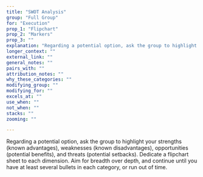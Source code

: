 ```yaml
---
title: "SWOT Analysis"
group: "Full Group"
for: "Execution"
prop_1: "Flipchart"
prop_2: "Markers"
prop_3: ""
explanation: "Regarding a potential option, ask the group to highlight your strengths (known advantages), weaknesses (known disadvantages), opportunities (potential benefits), and threats (potential setbacks). Dedicate a flipchart sheet to each dimension. Aim for breadth over depth, and continue until you have at least several bullets in each category, or run out of time."
longer_context: ""
external_link: ""
general_notes: ""
pairs_with: ""
attribution_notes: ""
why_these_categories: ""
modifying_group: ""
modifying_for: ""
excels_at: ""
use_when: ""
not_when: ""
stacks: ""
zooming: ""

---
```


Regarding a potential option, ask the group to highlight your strengths (known advantages), weaknesses (known disadvantages), opportunities (potential benefits), and threats (potential setbacks). Dedicate a flipchart sheet to each dimension. Aim for breadth over depth, and continue until you have at least several bullets in each category, or run out of time.

